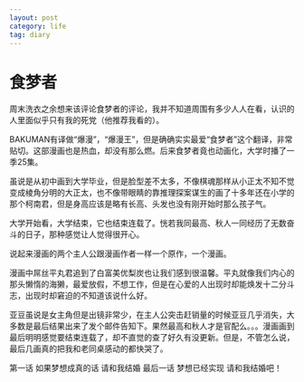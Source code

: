 ```yaml
---
layout: post
category: life
tag: diary
---
```


食梦者
===

周末洗衣之余想来该评论食梦者的评论，我并不知道周围有多少人人在看，认识的人里面似乎只有我的死党（他推荐我看的）。 

BAKUMAN有译做“爆漫”，“爆漫王”，但是确确实实最爱“食梦者”这个翻译，非常贴切。这部漫画也是热血，却没有那么燃。后来食梦者竟也动画化，大学时播了一季25集。 

虽说是从初中画到大学毕业，但是脸型差不太多，不像棋魂那样从小正太不知不觉变成棱角分明的大正太，也不像带眼睛的靠推理探案谋生的画了十多年还在小学的那个柯南君，但是身高应该是略有长高、头发也没有刚开始时那么孩子气。 
 
大学开始看，大学结束，它也结束连载了。恍若我同最高、秋人一同经历了无数奋斗的日子，那种感觉让人觉得很开心。 

说起来漫画的两个主人公跟漫画作者一样一个原作，一个漫画。 

漫画中屌丝平丸君追到了白富美优梨炭也让我们感到很温馨。平丸就像我们内心的那头懒惰的海獭，最爱放假，不想工作，但是在心爱的人出现时却能焕发十二分斗志，出现时却窘迫的不知道该说什么好。 

亚豆虽说是女主角但是出镜非常少，在主人公突击赶销量的时候亚豆几乎消失，大多数是最后结果出来了发个邮件告知下。果然最高和秋人才是官配么。。。漫画画到最后明明感觉要结束连载了，却不直觉的查了好久有没更新。但是，不管怎么说，最后几画真的把我和老同桌感动的都快哭了。 

第一话 如果梦想成真的话 请和我结婚 
最后一话 梦想已经实现 请和我结婚吧！ 

